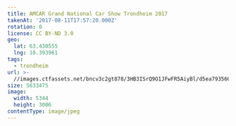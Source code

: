 ```yaml
---
title: AMCAR Grand National Car Show Trondheim 2017
takenAt: '2017-08-11T17:57:20.000Z'
rotation: 0
license: CC BY-ND 3.0
geo:
  lat: 63.430555
  lng: 10.393961
tags:
  - trondheim
url: >-
  //images.ctfassets.net/bncv3c2gt878/3HB3ISrQ9O1JFwFR5AiyBl/d5ea793560846ec410c4a503fcb37d85/amcar-grand-national-car-show-trondheim-2017_36370991061_o
size: 5633475
image:
  width: 5344
  height: 3006
contentType: image/jpeg
---
```



